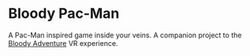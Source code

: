 # Bloody Pac-Man

A Pac-Man inspired game inside your veins. A companion project to the
[Bloody Adventure](https://github.com/nathanpc/bloody-adventure) VR experience.
